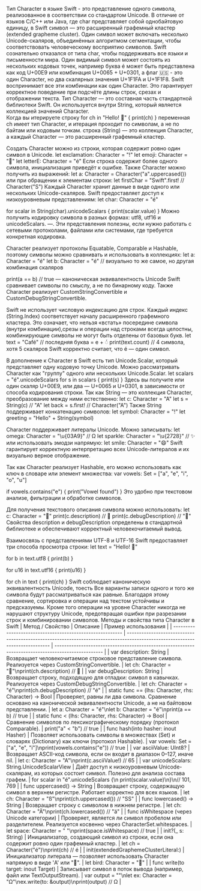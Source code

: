 Тип Character в языке Swift - это представление одного символа, реализованное в соответствии со стандартом Unicode. В отличие от языков C/C++ или Java, где char представляет собой однобайтовую  единицу, в Swift символ — это расширенный графемный кластер (extended grapheme cluster). Один символ может включать несколько Unicode-скаляров, объединённых алгоритмом сегментации, чтобы соответствовать человеческому восприятию символов.
Swift сознательно отказался от типа char, чтобы поддерживать все языки и письменности мира. Один видимый символ может состоять из нескольких кодовых точек, например буква é может быть представлена как код U+00E9 или комбинация U+0065 + U+0301, а флаг 🇺🇸 - это один Character, но два скалярных значения U+1F1FA и U+1F1F8.
Swift воспринимает все эти комбинации как один Character. Это гарантирует корректное поведение при подсчёте длины строк, срезах и отображении текста.
Тип Character — это составная часть стандартной библиотеки Swift. Он используется внутри String, который является коллекцией значений Character.  
Когда вы итерируете строку
for ch in "Hello! 🐥" {
    print(ch)
}
переменная ch имеет тип Character, и итерация проходит по символам, а не по байтам или кодовым точкам.
строка (String) — это коллекция Character, а каждый Character — это расширенный графемный кластер.
 
Создать Character можно из строки, которая содержит ровно один символ в Unicode.
let exclamation: Character = "!"
let emoji: Character = "🐥"
let letterE: Character = "é"
Если строка содержит более одного символа, инициализация приведёт к ошибке.
Также Character можно получить из выражений:
let a: Character = Character("a".uppercased())
или при обращении к элементам строки:
let firstChar = "Swift".first! // Character("S")
Каждый Character хранит данные в виде одного или нескольких Unicode-скаляров. Swift предоставляет доступ к низкоуровневым представлениям:
let char: Character = "é"

for scalar in String(char).unicodeScalars {
    print(scalar.value)
}
Можно получить кодировку символа в разных формах: utf8, utf16 и unicodeScalars. —.
Эти представления полезны, если нужно работать с сетевыми протоколами, файлами или системами, где требуется конкретная кодировка.
 
Character реализует протоколы Equatable, Comparable и Hashable, поэтому символы можно сравнивать и использовать в коллекциях:
let a: Character = "é"
let b: Character = "é" // визуально то же самое, но другая комбинация скаляров

print(a == b) // true — каноническая эквивалентность Unicode
Swift сравнивает символы по смыслу, а не по бинарному коду.
Также Character реализует CustomStringConvertible и CustomDebugStringConvertible.
 
Swift не использует числовую индексацию для строк. Каждый индекс (String.Index) соответствует началу расширенного графемного кластера. Это означает, что нельзя «встать» посередине символа (внутри комбинации),срезы и операции над строками всегда целостны, комбинирующие символы не могут быть отделены от базовых букв.
let text = "Café" // последняя буква = e + ◌́
print(text.count) // 4 символа, хотя 5 скаляров
Swift корректно считает, что é — один символ.
 
В дополнение к Character в Swift есть тип Unicode.Scalar, который представляет одну кодовую точку Unicode. Можно рассматривать Character как "группу" одного или нескольких Unicode.Scalar.
let scalars = "é".unicodeScalars
for s in scalars {
    print(s)
}
Здесь вы получите или один скаляр U+00E9, или два — U+0065 и U+0301, в зависимости от способа кодирования строки.
Так как String — это коллекция Character, преобразование между ними естественно:
let c: Character = "A"
let s = String(c)       // "A"
let back = s.first!     // Character("A")
Также String поддерживает конкатенацию символов:
let symbol: Character = "!"
let greeting = "Hello" + String(symbol)
 
Character поддерживает литералы Unicode. Можно записывать:
let omega: Character = "\u{03A9}" // Ω
let sparkle: Character = "\u{2728}" // ✨
или использовать эмодзи напрямую:
let smile: Character = "😄"
Swift гарантирует корректную интерпретацию всех Unicode-литералов и их визуально верное отображение.
 
Так как Character реализует Hashable, его можно использовать как ключ в словаре или элемент множества:
var vowels: Set<Character> = ["a", "e", "i", "o", "u"]

if vowels.contains("e") {
    print("Vowel found")
}
Это удобно при текстовом анализе, фильтрации и обработке символов.
 
Для получения текстового описания символа можно использовать:
let c: Character = "🐥"
print(c.description)      // 🐥
print(c.debugDescription) // "🐥"
Свойства description и debugDescription определены в стандартной библиотеке и обеспечивают корректный человекочитаемый вывод.
 
Взаимосвязь с представлениями UTF-8 и UTF-16
Swift предоставляет три способа просмотра строки:
let text = "Hello! 🐥"

for b in text.utf8 {
    print(b)
}

for u16 in text.utf16 {
    print(u16)
}

for ch in text {
    print(ch)
}
Swift соблюдает каноническую эквивалентность Unicode, тоесть Все варианты записи одного и того же символа будут рассматриваться как равные. Благодаря этому сравнение, сортировка и операции над текстом устойчивы и предсказуемы.
Кроме того операции на уровне Character никогда не нарушают структуру Unicode, предотвращая ошибки при разрезании строк и комбинировании символов.
Методы и свойства типа Character в Swift
| Метод / Свойство                                          | Описание                                                                                                                     | Пример использования                                                                               |
| --------------------------------------------------------- | ---------------------------------------------------------------------------------------------------------------------------- | -------------------------------------------------------------------------------------------------- |
| var description: String                                 | Возвращает человекочитаемое строковое представление символа. Реализуется через CustomStringConvertible.                    | let ch: Character = "🐥"\nprint(ch.description) // 🐥                                     |
| var debugDescription: String                            | Возвращает строку, подходящую для отладки: символ в кавычках. Реализуется через CustomDebugStringConvertible.              |  let ch: Character = "é"\nprint(ch.debugDescription) // "é"                                |
| static func == (lhs: Character, rhs: Character) -> Bool | Проверяет, равны ли два символа. Сравнение основано на канонической эквивалентности Unicode, а не на байтовом представлении. |  let a: Character = "é"\nlet b: Character = "é"\nprint(a == b) // true                    |
| static func < (lhs: Character, rhs: Character) -> Bool  | Сравнение символов по лексикографическому порядку (протокол Comparable).                                                   |  print("a" < "b") // true                                                                  |
| func hash(into hasher: inout Hasher)                    | Позволяет использовать символы в множествах (Set) и словарях (Dictionary) как ключи (протокол Hashable).               |  var vowels: Set<Character> = [\"a\", \"e\", \"i\"]\nprint(vowels.contains(\"e\")) // true |
| var asciiValue: UInt8?                                  | Возвращает ASCII-код символа, если он входит в диапазон 0–127, иначе nil.                                                  |  let c: Character = \"A\"\nprint(c.asciiValue!) // 65                                      |
| var unicodeScalars: String.UnicodeScalarView            | Даёт доступ к низкоуровневым Unicode-скалярам, из которых состоит символ. Полезно для анализа состава графем.                |  for scalar in \"é\".unicodeScalars {\n    print(scalar.value)\n}\n// 101, 769             |
| func uppercased() -> String                             | Возвращает строку, содержащую символ в верхнем регистре. Работает корректно для всех языков.                                 |  let ch: Character = \"ß\"\nprint(ch.uppercased()) // "SS"                                 |
| func lowercased() -> String                             | Возвращает строку с символом в нижнем регистре.                                                                              |  let ch: Character = \"Ä\"\nprint(ch.lowercased()) // "ä"                                  |
| func isWhitespace (через Unicode категории)           | Проверяет, является ли символ пробелом или разделителем. Реализуется косвенно через CharacterSet.whitespaces.              |  let space: Character = \" \"\nprint(space.isWhitespace) // true                           |
| init?(_ s: String)                                      | Инициализатор, создающий символ из строки, если она содержит ровно один графемный кластер.                                   |  let ch = Character(\"é\")\nprint(ch) // é                                                 |
| init(extendedGraphemeClusterLiteral:)                   | Инициализатор литерала — позволяет использовать Character напрямую в виде 'A' или "🐥".                                |  let bird: Character = \"🐥\"                                                              |
| func write<Target>(to target: inout Target)             | Записывает символ в поток вывода (например, файл или TextOutputStream).                                                    | var output = \"\"\nlet ex: Character = \"Ω\"\nex.write(to: &output)\nprint(output) // Ω   |




